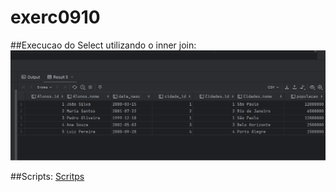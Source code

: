 # exerc0910

##Execucao do Select utilizando o inner join:
![PrintExemplo1](printSelectInnerJoin.png)

##Scripts:
[Scritps](script0910.sql)
